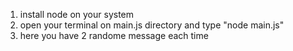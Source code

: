 1. install node on your system
2. open your terminal on main.js directory and type "node main.js"
3. here you have 2 randome message each time